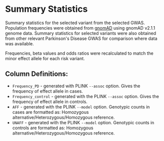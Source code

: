 # Summary Statistics  

Summary statistics for the selected variant from the selected GWAS. Population frequencies were obtained from [gnomAD](https://gnomad.broadinstitute.org/) using gnomAD v2.1.1 genome data. Summary statistics for selected variants were also obtained from other relevant Parkinson's Disease GWAS for comparison where data was available. 

Frequencies, beta values and odds ratios were recalculated to match the minor effect allele for each risk variant. 


## Column Definitions:
* `Frequency_PD` - generated with PLINK `--assoc` option. Gives the frequency of effect allele in cases.
* `Frequency_control` - generated with the PLINK `--assoc` option. Gives the frequency of effect allele in controls.
* `AFF` - generated with the PLINK `--model` option. Genotypic counts in cases are formatted as: Homozygous alternative/Heterozygous/Homozygous reference. 
* `UNAFF` - generated with the PLINK `--model` option. Genotypic counts in controls are formatted as: Homozygous alternative/Heterozygous/Homozygous reference. 
